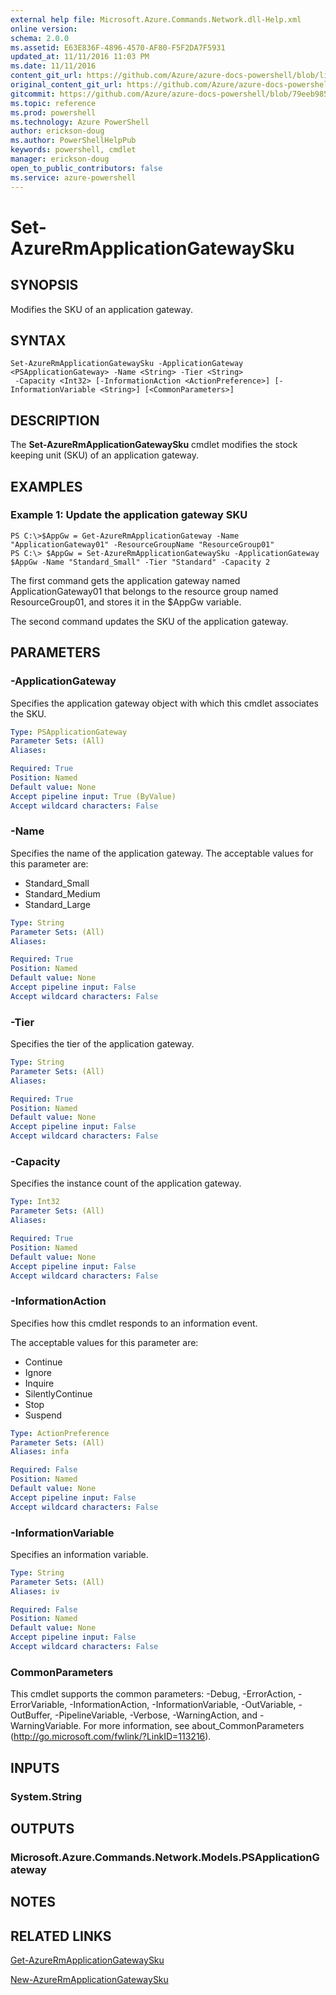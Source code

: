 ```yaml
---
external help file: Microsoft.Azure.Commands.Network.dll-Help.xml
online version: 
schema: 2.0.0
ms.assetid: E63E836F-4896-4570-AF80-F5F2DA7F5931
updated_at: 11/11/2016 11:03 PM
ms.date: 11/11/2016
content_git_url: https://github.com/Azure/azure-docs-powershell/blob/live/azureps-cmdlets-docs/ResourceManager/AzureRM.Network/v2.1.0/Set-AzureRmApplicationGatewaySku.md
original_content_git_url: https://github.com/Azure/azure-docs-powershell/blob/live/azureps-cmdlets-docs/ResourceManager/AzureRM.Network/v2.1.0/Set-AzureRmApplicationGatewaySku.md
gitcommit: https://github.com/Azure/azure-docs-powershell/blob/79eeb985ea480979357fb4695832a0c3d29a48bf/azureps-cmdlets-docs/ResourceManager/AzureRM.Network/v2.1.0/Set-AzureRmApplicationGatewaySku.md
ms.topic: reference
ms.prod: powershell
ms.technology: Azure PowerShell
author: erickson-doug
ms.author: PowerShellHelpPub
keywords: powershell, cmdlet
manager: erickson-doug
open_to_public_contributors: false
ms.service: azure-powershell
---
```


# Set-AzureRmApplicationGatewaySku

## SYNOPSIS
Modifies the SKU of an application gateway.

## SYNTAX

```
Set-AzureRmApplicationGatewaySku -ApplicationGateway <PSApplicationGateway> -Name <String> -Tier <String>
 -Capacity <Int32> [-InformationAction <ActionPreference>] [-InformationVariable <String>] [<CommonParameters>]
```

## DESCRIPTION
The **Set-AzureRmApplicationGatewaySku** cmdlet modifies the stock keeping unit (SKU) of an application gateway.

## EXAMPLES

### Example 1: Update the application gateway SKU
```
PS C:\>$AppGw = Get-AzureRmApplicationGateway -Name "ApplicationGateway01" -ResourceGroupName "ResourceGroup01"
PS C:\> $AppGw = Set-AzureRmApplicationGatewaySku -ApplicationGateway $AppGw -Name "Standard_Small" -Tier "Standard" -Capacity 2
```

The first command gets the application gateway named ApplicationGateway01 that belongs to the resource group named ResourceGroup01, and stores it in the $AppGw variable.

The second command updates the SKU of the application gateway.

## PARAMETERS

### -ApplicationGateway
Specifies the application gateway object with which this cmdlet associates the SKU.

```yaml
Type: PSApplicationGateway
Parameter Sets: (All)
Aliases: 

Required: True
Position: Named
Default value: None
Accept pipeline input: True (ByValue)
Accept wildcard characters: False
```

### -Name
Specifies the name of the application gateway.
The acceptable values for this parameter are:

- Standard_Small
- Standard_Medium
- Standard_Large

```yaml
Type: String
Parameter Sets: (All)
Aliases: 

Required: True
Position: Named
Default value: None
Accept pipeline input: False
Accept wildcard characters: False
```

### -Tier
Specifies the tier of the application gateway.

```yaml
Type: String
Parameter Sets: (All)
Aliases: 

Required: True
Position: Named
Default value: None
Accept pipeline input: False
Accept wildcard characters: False
```

### -Capacity
Specifies the instance count of the application gateway.

```yaml
Type: Int32
Parameter Sets: (All)
Aliases: 

Required: True
Position: Named
Default value: None
Accept pipeline input: False
Accept wildcard characters: False
```

### -InformationAction
Specifies how this cmdlet responds to an information event.

The acceptable values for this parameter are:

- Continue
- Ignore
- Inquire
- SilentlyContinue
- Stop
- Suspend

```yaml
Type: ActionPreference
Parameter Sets: (All)
Aliases: infa

Required: False
Position: Named
Default value: None
Accept pipeline input: False
Accept wildcard characters: False
```

### -InformationVariable
Specifies an information variable.

```yaml
Type: String
Parameter Sets: (All)
Aliases: iv

Required: False
Position: Named
Default value: None
Accept pipeline input: False
Accept wildcard characters: False
```

### CommonParameters
This cmdlet supports the common parameters: -Debug, -ErrorAction, -ErrorVariable, -InformationAction, -InformationVariable, -OutVariable, -OutBuffer, -PipelineVariable, -Verbose, -WarningAction, and -WarningVariable. For more information, see about_CommonParameters (http://go.microsoft.com/fwlink/?LinkID=113216).

## INPUTS

### System.String

## OUTPUTS

### Microsoft.Azure.Commands.Network.Models.PSApplicationGateway

## NOTES

## RELATED LINKS

[Get-AzureRmApplicationGatewaySku](xref:ResourceManager/AzureRM.Network/v2.1.0/Get-AzureRmApplicationGatewaySku.md)

[New-AzureRmApplicationGatewaySku](xref:ResourceManager/AzureRM.Network/v2.1.0/New-AzureRmApplicationGatewaySku.md)


